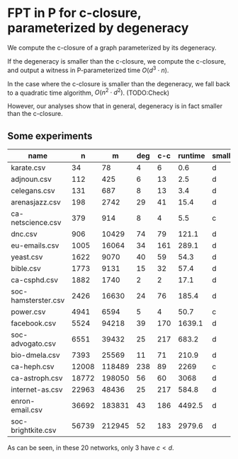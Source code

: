 # FPT in P for c-closure, parameterized by degeneracy

We compute the c-closure of a graph parameterized by its degeneracy.

If the degeneracy is smaller than the c-closure, we compute the
c-closure, and output a witness in P-parameterized time $O(d^3 \cdot n)$.

In the case where the c-closure is smaller than the degeneracy, we fall
back to a quadratic time algorithm, $O(n^2 \cdot d^2)$.  (TODO:Check)

However, our analyses show that in general, degeneracy is in fact
smaller than the c-closure.

## Some experiments

| name                |     n |      m |   deg |   c-c |   runtime | smaller   |
|---------------------|-------|--------|-------|-------|-----------|-----------|
| karate.csv          |    34 |     78 |     4 |     6 |       0.6 | d         |
| adjnoun.csv         |   112 |    425 |     6 |    13 |       2.5 | d         |
| celegans.csv        |   131 |    687 |     8 |    13 |       3.4 | d         |
| arenasjazz.csv      |   198 |   2742 |    29 |    41 |      15.4 | d         |
| ca-netscience.csv   |   379 |    914 |     8 |     4 |       5.5 | c         |
| dnc.csv             |   906 |  10429 |    74 |    79 |     121.1 | d         |
| eu-emails.csv       |  1005 |  16064 |    34 |   161 |     289.1 | d         |
| yeast.csv           |  1622 |   9070 |    40 |    59 |      54.3 | d         |
| bible.csv           |  1773 |   9131 |    15 |    32 |      57.4 | d         |
| ca-csphd.csv        |  1882 |   1740 |     2 |     2 |      17.1 | d         |
| soc-hamsterster.csv |  2426 |  16630 |    24 |    76 |     185.4 | d         |
| power.csv           |  4941 |   6594 |     5 |     4 |      50.7 | c         |
| facebook.csv        |  5524 |  94218 |    39 |   170 |    1639.1 | d         |
| soc-advogato.csv    |  6551 |  39432 |    25 |   217 |     683.2 | d         |
| bio-dmela.csv       |  7393 |  25569 |    11 |    71 |     210.9 | d         |
| ca-heph.csv         | 12008 | 118489 |   238 |    89 |    2269   | c         |
| ca-astroph.csv      | 18772 | 198050 |    56 |    60 |    3068   | d         |
| internet-as.csv     | 22963 |  48436 |    25 |   217 |     584.8 | d         |
| enron-email.csv     | 36692 | 183831 |    43 |   186 |    4492.5 | d         |
| soc-brightkite.csv  | 56739 | 212945 |    52 |   183 |    2979.6 | d         |

As can be seen, in these 20 networks, only 3 have $c < d$.
